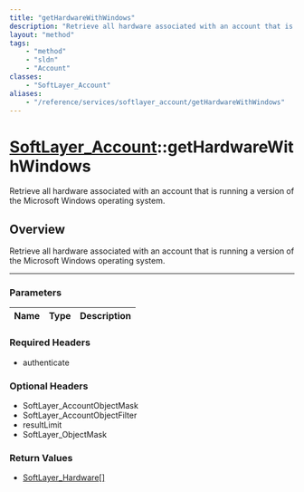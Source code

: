```yaml
---
title: "getHardwareWithWindows"
description: "Retrieve all hardware associated with an account that is running a version of the Microsoft Windows operating system."
layout: "method"
tags:
    - "method"
    - "sldn"
    - "Account"
classes:
    - "SoftLayer_Account"
aliases:
    - "/reference/services/softlayer_account/getHardwareWithWindows"
---
```

# [SoftLayer_Account](/reference/services/SoftLayer_Account)::getHardwareWithWindows


Retrieve all hardware associated with an account that is running a version of the Microsoft Windows operating system.


## Overview 
Retrieve all hardware associated with an account that is running a version of the Microsoft Windows operating system.

-----

### Parameters 
|Name | Type | Description |
| --- | --- | --- |


### Required Headers
* authenticate


### Optional Headers
* SoftLayer_AccountObjectMask
* SoftLayer_AccountObjectFilter
* resultLimit
* SoftLayer_ObjectMask

### Return Values
* <a href='/reference/datatypes/SoftLayer_Hardware'>SoftLayer_Hardware[] </a>





